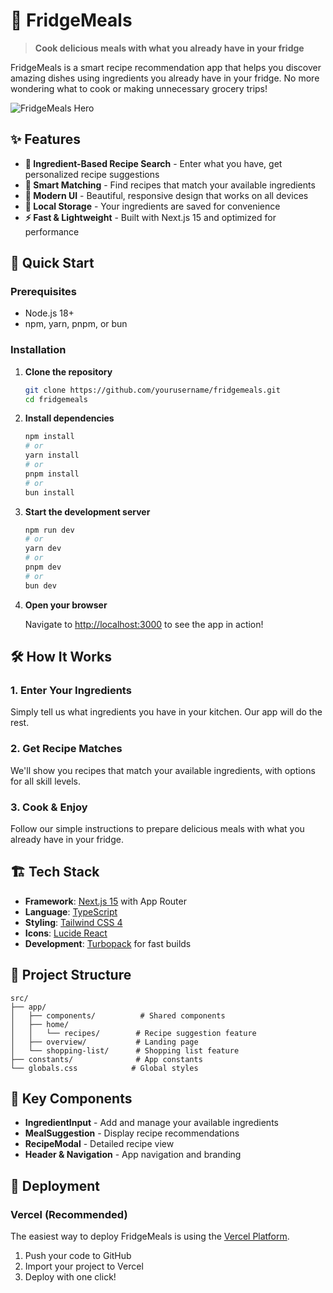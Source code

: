 # 🍳 FridgeMeals

> **Cook delicious meals with what you already have in your fridge**

FridgeMeals is a smart recipe recommendation app that helps you discover amazing dishes using ingredients you already have in your fridge. No more wondering what to cook or making unnecessary grocery trips!

![FridgeMeals Hero](https://images.unsplash.com/photo-1547592180-85f173990554?ixlib=rb-4.0.3&auto=format&fit=crop&w=1770&q=80)

## ✨ Features

- **🧀 Ingredient-Based Recipe Search** - Enter what you have, get personalized recipe suggestions
- **🎯 Smart Matching** - Find recipes that match your available ingredients
- **📱 Modern UI** - Beautiful, responsive design that works on all devices
- **💾 Local Storage** - Your ingredients are saved for convenience
- **⚡ Fast & Lightweight** - Built with Next.js 15 and optimized for performance

## 🚀 Quick Start

### Prerequisites

- Node.js 18+
- npm, yarn, pnpm, or bun

### Installation

1. **Clone the repository**

   ```bash
   git clone https://github.com/yourusername/fridgemeals.git
   cd fridgemeals
   ```

2. **Install dependencies**

   ```bash
   npm install
   # or
   yarn install
   # or
   pnpm install
   # or
   bun install
   ```

3. **Start the development server**

   ```bash
   npm run dev
   # or
   yarn dev
   # or
   pnpm dev
   # or
   bun dev
   ```

4. **Open your browser**

   Navigate to [http://localhost:3000](http://localhost:3000) to see the app in action!

## 🛠️ How It Works

### 1. Enter Your Ingredients

Simply tell us what ingredients you have in your kitchen. Our app will do the rest.

### 2. Get Recipe Matches

We'll show you recipes that match your available ingredients, with options for all skill levels.

### 3. Cook & Enjoy

Follow our simple instructions to prepare delicious meals with what you already have in your fridge.

## 🏗️ Tech Stack

- **Framework**: [Next.js 15](https://nextjs.org/) with App Router
- **Language**: [TypeScript](https://www.typescriptlang.org/)
- **Styling**: [Tailwind CSS 4](https://tailwindcss.com/)
- **Icons**: [Lucide React](https://lucide.dev/)
- **Development**: [Turbopack](https://turbo.build/pack) for fast builds

## 📁 Project Structure

```
src/
├── app/
│   ├── components/          # Shared components
│   ├── home/
│   │   └── recipes/        # Recipe suggestion feature
│   ├── overview/           # Landing page
│   └── shopping-list/      # Shopping list feature
├── constants/              # App constants
└── globals.css            # Global styles
```

## 🎨 Key Components

- **IngredientInput** - Add and manage your available ingredients
- **MealSuggestion** - Display recipe recommendations
- **RecipeModal** - Detailed recipe view
- **Header & Navigation** - App navigation and branding

## 🚀 Deployment

### Vercel (Recommended)

The easiest way to deploy FridgeMeals is using the [Vercel Platform](https://vercel.com/new?utm_medium=default-template&filter=next.js&utm_source=create-next-app&utm_campaign=create-next-app-readme).

1. Push your code to GitHub
2. Import your project to Vercel
3. Deploy with one click!
